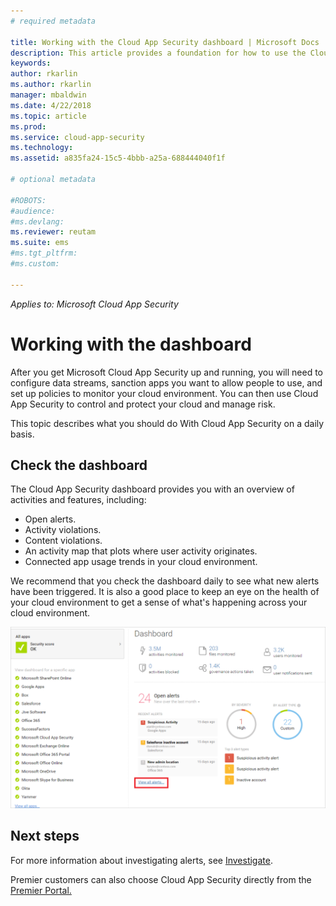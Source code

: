 ```yaml
---
# required metadata

title: Working with the Cloud App Security dashboard | Microsoft Docs
description: This article provides a foundation for how to use the Cloud App Security dashboard.
keywords:
author: rkarlin
ms.author: rkarlin
manager: mbaldwin
ms.date: 4/22/2018
ms.topic: article
ms.prod:
ms.service: cloud-app-security
ms.technology:
ms.assetid: a835fa24-15c5-4bbb-a25a-688444040f1f

# optional metadata

#ROBOTS:
#audience:
#ms.devlang:
ms.reviewer: reutam
ms.suite: ems
#ms.tgt_pltfrm:
#ms.custom:

---
```



*Applies to: Microsoft Cloud App Security*

# Working with the dashboard
After you get Microsoft Cloud App Security up and running, you will need to configure data streams, sanction apps you want to allow people to use, and set up policies to monitor your cloud environment. You can then use Cloud App Security to control and protect your cloud and manage risk.  

This topic describes what you should do With Cloud App Security on a daily basis.  

## Check the dashboard  
The Cloud App Security dashboard provides you with an overview of activities and features, including:

- Open alerts.
- Activity violations.
- Content violations.
- An activity map that plots where user activity originates.
- Connected app usage trends in your cloud environment.  

We recommend that you check the dashboard daily to see what new alerts have been triggered. It is also a good place to keep an eye on the health of your cloud environment to get a sense of what's happening across your cloud environment.  

![Cloud App Security dashboard](./media/dashboard.png "dashboard")  


## Next steps  
For more information about investigating alerts, see [Investigate](investigate.md).  

Premier customers can also choose Cloud App Security directly from the [Premier Portal.](https://premier.microsoft.com/)  
